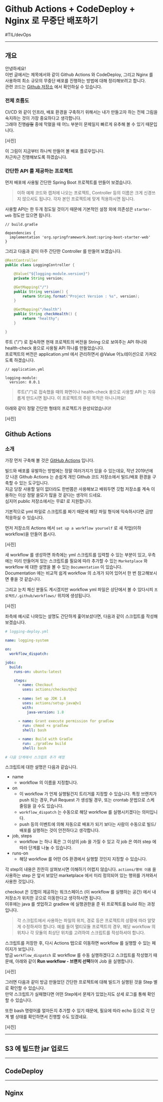 # Github Actions + CodeDeploy + Nginx 로 무중단 배포하기
#TIL/devOps

---

## 개요

안녕하세요!  
이번 글에서는 제목에서와 같이 Github Actions 와 CodeDeploy, 그리고 Nginx 를 사용하여 최소 규모의 무중단 배포를 진행하는 방법에 대해 정리해보려고 합니다.  
관련 코드는 [Github 저장소](https://github.com/wbluke/playground) 에서 확인하실 수 있습니다.  


### 전체 흐름도

CI/CD 와 같이 인프라, 배포 환경을 구축하기 위해서는 내가 만들고자 하는 전체 그림을 숙지하는 것이 가장 중요하다고 생각합니다.  
그래야 진행~~삽질~~ 중에 막혔을 때 어느 부분이 문제일지 빠르게 유추해 볼 수 있기 때문입니다.  

[사진]

이 그림이 지금부터 하나씩 만들어 볼 배포 플로우입니다.  
차근차근 진행해보도록 하겠습니다.  


### 간단한 API 를 제공하는 프로젝트

먼저 배포에 사용될 간단한 Spring Boot 프로젝트를 만들어 보겠습니다.  

> 이하 예제 코드와 캡처에 나오는 프로젝트, Controller 등의 이름은 크게 신경쓰지 않으셔도 됩니다.
> 각자 본인 프로젝트에 맞게 적용하시면 됩니다.

사용할 API는 한 두개 정도일 것이기 때문에 기본적인 설정 외에 의존성은 `starter-web` 정도만 있으면 됩니다.  

```script
// build.gradle

dependencies {
  implementation 'org.springframework.boot:spring-boot-starter-web'
}
```

그리고 다음과 같이 아주 간단한 Controller 를 만들어 보겠습니다. 

```java
@RestController
public class LoggingController {

    @Value("${logging-module.version}")
    private String version;

    @GetMapping("/")
    public String version() {
        return String.format("Project Version : %s", version);
    }

    @GetMapping("/health")
    public String checkHealth() {
        return "healthy";
    }

}
```

루트 ("/") 로 접속하면 현재 프로젝트의 버전을 String 으로 보여주는 API 하나와 health-check 용으로 사용될 API 하나를 만들었습니다.  
프로젝트의 버전은 application.yml 에서 관리하면서 @Value 어노테이션으로 가져오도록 하겠습니다.  

```script
// application.yml

logging-module:
  version: 0.0.1
```

> 루트("/")로 접속했을 때의 화면이나 health-check 용으로 사용할 API 는 자유롭게 만드시면 됩니다.
> 이 프로젝트의 주된 목적은 아니니까요!

아래와 같이 정말 간단한 형태의 프로젝트가 완성되었습니다!

[사진]



## Github Actions

### 소개

가장 먼저 구축해 볼 것은 [GitHub Actions](https://github.com/features/actions) 입니다.  

빌드와 배포를 유발하는 방법에는 정말 여러가지가 있을 수 있는데요, 작년 2019년에 갓 나온 Github Actions 는 손쉽게 개인 Github 코드 저장소에서 빌드/배포 환경을 구축할 수 있는 도구입니다.  
지금 당장 사용할 일이 없더라도 한번쯤은 사용해보고 배워두면 깃헙 저장소를 계속 이용하는 이상 정말 쓸모가 많을 것 같다는 생각이 드네요.  
심지어 public 저장소에서는 무료! 로 지원합니다.  

기본적으로 yml 파일로 스크립트를 짜기 때문에 해당 파일 형식에 익숙하시다면 금방 적응하실 수 있습니다.  

먼저 저장소의 Actions 에서 `set up a workflow yourself` 로 새 작업(이하 workflow)을 만들어 봅시다.  

[사진]

새 workflow 를 생성하면 좌측에는 yml 스크립트를 입력할 수 있는 부분이 있고, 우측에는 미리 만들어져 있는 스크립트를 필요에 따라 추가할 수 있는 `Marketplace` 와 workflow 에 대한 설명을 볼 수 있는 `Documentation` 이 있습니다.  
Documentation 에는 비교적 쉽게 workflow 의 소개가 되어 있어서 한 번 참고해보시면 좋을 것 같습니다.  

그리고 눈치 채신 분들도 계시겠지만 workflow yml 파일은 상단에서 볼 수 있다시피 `프로젝트/.github/workflows/` 위치에 생성됩니다.  

[사진]

좌측에 예시로 나와있는 설명도 간단하게 훑어보셨다면, 다음과 같이 스크립트를 작성해 보겠습니다.  

```yml
# logging-deploy.yml

name: logging-system

on:
  workflow_dispatch:

jobs:
  build:
    runs-on: ubuntu-latest

    steps:
      - name: Checkout
        uses: actions/checkout@v2
      
      - name: Set up JDK 1.8
        uses: actions/setup-java@v1
        with:
          java-version: 1.8
      
      - name: Grant execute permission for gradlew
        run: chmod +x gradlew
        shell: bash

      - name: Build with Gradle
        run: ./gradlew build
        shell: bash
      
# 다음 단계에서 스크립트 추가 예정

```

스크립트에 대한 설명은 다음과 같습니다.  

- name
	- workflow 의 이름을 지정합니다.  
- on
	- 이 workflow 가 언제 실행될건지 트리거를 지정할 수 있습니다. 특정 브랜치가 push 되는 경우, Pull Request 가 생성될 경우, 또는 crontab 문법으로 스케줄링을 걸 수도 있습니다. 
	- `workflow_dispatch` 는 수동으로 해당 workflow 를 실행시키겠다는 의미입니다.
	- push 등의 이벤트에 의해 자동으로 배포가 되기 보다는 사람이 수동으로 빌드/배포를 실행하는 것이 안전하다고 생각합니다.  
- job, steps
	- workflow 는 하나 혹은 그 이상의 job 을 가질 수 있고 각 job 은 여러 step 에 따라 단계를 나눌 수 있습니다.  
- runs-on
	- 해당 workflow 를 어떤 OS 환경에서 실행할 것인지 지정할 수 있습니다.

각 step의 내용은 찬찬히 살펴보시면 이해하기 어렵지 않습니다. 
`actions/행위 이름` 을 사용하는 step 은 앞서 보았던 marketplace 에서 미리 정의되어 있는 행위를 가져와서 사용한 것입니다.  

checkout 은 깃헙이 제공하는 워크스페이스 (이 workflow 를 실행하는 공간) 에서 내 저장소가 위치한 곳으로 이동한다고 생각하시면 됩니다.  
이후에는 java 를 셋업하고 gradlew 에 실행권한을 준 뒤 프로젝트를 build 하는 과정입니다.  

> 각 스크립트에서 사용하는 파일의 위치, 경로 등은 프로젝트의 상황에 따라 알맞게 수정하셔야 합니다.
> 예를 들어 멀티모듈 프로젝트의 경우, 해당 workflow 의 위치나 각 모듈의 최상단 위치를 고려하여 스크립트를 작성하셔야 합니다.  

스크립트를 저장한 후, 다시 Actions 탭으로 이동하면 workflow 를 실행할 수 있는 페이지가 보입니다.  
방금 `workflow_dispatch` 로 workflow 를 수동 실행하겠다고 스크립트를 작성했기 때문에, 아래와 같이 **Run workflow - 브랜치 선택**하여 Job 을 실행합니다.  

[사진]

그러면 다음과 같이 방금 만들었던 간단한 프로젝트에 대해 빌드가 실행된 것을 Step 별로 확인할 수 있습니다.  
만약 스크립트가 실패했다면 어떤 Step에서 문제가 있었는지도 상세 로그를 통해 확인할 수 있습니다.  

또한 bash 명령어를 얼마든지 추가할 수 있기 때문에, 필요에 따라 echo 등으로 각 단계 별 상태를 확인하면서 진행할 수도 있겠네요.  


[사진]




---

## S3 에 빌드한 jar 업로드








---

## CodeDeploy






---

## Nginx


